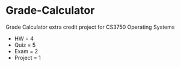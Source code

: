# Grade-Calculator
Grade Calculator extra credit project for CS3750 Operating Systems

- HW = 4
- Quiz = 5
- Exam = 2
- Project = 1
